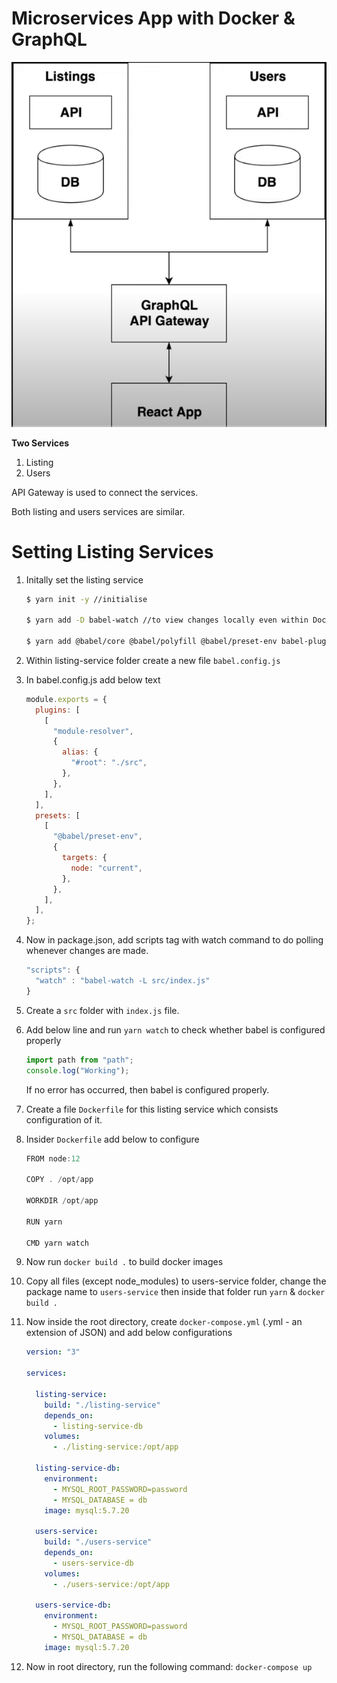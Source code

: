 # Microservices App with Docker & GraphQL

![Architecture](./assets/architecture.png)

**Two Services**

1. Listing
2. Users

API Gateway is used to connect the services.

Both listing and users services are similar.

# Setting Listing Services

1. Initally set the listing service

   ```bash
   $ yarn init -y //initialise

   $ yarn add -D babel-watch //to view changes locally even within Docker

   $ yarn add @babel/core @babel/polyfill @babel/preset-env babel-plugin-module-resolver
   ```

2. Within listing-service folder create a new file `babel.config.js`

3. In babel.config.js add below text

   ```js
   module.exports = {
     plugins: [
       [
         "module-resolver",
         {
           alias: {
             "#root": "./src",
           },
         },
       ],
     ],
     presets: [
       [
         "@babel/preset-env",
         {
           targets: {
             node: "current",
           },
         },
       ],
     ],
   };
   ```

4. Now in package.json, add scripts tag with watch command to do polling whenever changes are made.

   ```js
   "scripts": {
     "watch" : "babel-watch -L src/index.js"
   }
   ```

5. Create a `src` folder with `index.js` file.

6. Add below line and run `yarn watch` to check whether babel is configured properly

   ```js
   import path from "path";
   console.log("Working");
   ```

   If no error has occurred, then babel is configured properly.

7. Create a file `Dockerfile` for this listing service which consists configuration of it.

8. Insider `Dockerfile` add below to configure

   ```js
   FROM node:12

   COPY . /opt/app

   WORKDIR /opt/app

   RUN yarn

   CMD yarn watch
   ```

9. Now run `docker build .` to build docker images

10. Copy all files (except node_modules) to users-service folder, change
    the package name to `users-service` then inside that folder run `yarn` &
    `docker build .`

11. Now inside the root directory, create `docker-compose.yml` (.yml - an extension of JSON) and
    add below configurations

    ```yml
    version: "3"

    services:

      listing-service:
        build: "./listing-service"
        depends_on:
          - listing-service-db
        volumes:
          - ./listing-service:/opt/app

      listing-service-db:
        environment:
          - MYSQL_ROOT_PASSWORD=password
          - MYSQL_DATABASE = db
        image: mysql:5.7.20

      users-service:
        build: "./users-service"
        depends_on:
          - users-service-db
        volumes:
          - ./users-service:/opt/app

      users-service-db:
        environment:
          - MYSQL_ROOT_PASSWORD=password
          - MYSQL_DATABASE = db
        image: mysql:5.7.20
    ```

12. Now in root directory, run the following command:
    `docker-compose up`
